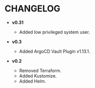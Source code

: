 # **CHANGELOG**

* **v0.31**
  * Added low privileged system user.

* **v0.3**
  * Added ArgoCD Vault Plugin v1.13.1.

* **v0.2**
  * Removed Terraform.
  * Added Kustomize.
  * Added Helm.